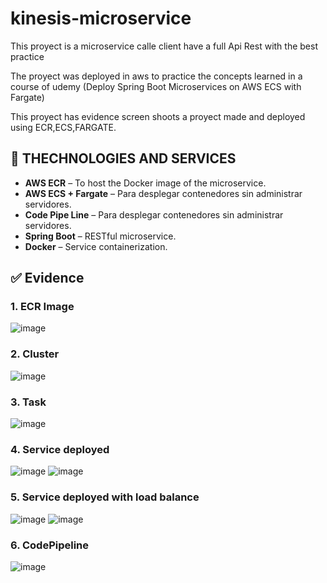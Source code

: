 # kinesis-microservice
This proyect is a microservice calle client have a full Api Rest with the best practice

The proyect was deployed in aws to practice the concepts learned in a course of udemy
(Deploy Spring Boot Microservices on AWS ECS with Fargate)

This proyect has evidence screen shoots a proyect made and deployed using ECR,ECS,FARGATE. 

## 🚀 THECHNOLOGIES AND  SERVICES 

- **AWS ECR** – To host the Docker image of the microservice.
- **AWS ECS + Fargate** – Para desplegar contenedores sin administrar servidores.
- **Code Pipe Line** – Para desplegar contenedores sin administrar servidores.
- **Spring Boot** – RESTful microservice.
- **Docker** – Service containerization.

## ✅ Evidence
### 1. ECR Image
![image](https://github.com/user-attachments/assets/56daf282-2fbe-452c-b3a5-6c46fe1897fd)
### 2. Cluster
![image](https://github.com/user-attachments/assets/cdd918d4-c4de-456c-83db-5e5dd858083e)

### 3. Task
![image](https://github.com/user-attachments/assets/6a46fac4-fde1-463a-a7be-77b20eaa2f2f)

### 4. Service deployed
![image](https://github.com/user-attachments/assets/92d03d91-209c-4d7d-80a2-c75c5cf1d1d5)
![image](https://github.com/user-attachments/assets/18e61668-ba19-4710-b6ee-6d5317d3059f)

### 5. Service deployed with load balance 
![image](https://github.com/user-attachments/assets/8a5a394a-03fb-4257-ba6e-16d6882ceb3d)
![image](https://github.com/user-attachments/assets/9c60cfb7-f713-4326-9cd1-cbcd077d68f4)

### 6. CodePipeline
![image](https://github.com/user-attachments/assets/193a3a52-5876-4634-a7c9-c00c5f95ee57)

